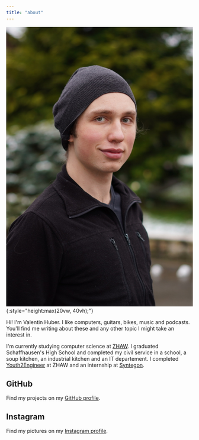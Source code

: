 ```yaml
---
title: "about"
---
```


![](./assets/valentin.jpeg){:style="height:max(20vw, 40vh);"}

Hi! I'm Valentin Huber. I like computers, guitars, bikes, music and podcasts. You'll find me writing about these and any other topic I might take an interest in.

I'm currently studying computer science at [ZHAW](https://zhaw.ch). I graduated Schaffhausen's High School and completed my civil service in a school, a soup kitchen, an industrial kitchen and an IT departement. I completed [Youth2Engineer](https://www.zhaw.ch/en/engineering/study/pre-college/) at ZHAW and an internship at [Syntegon](https://syntegon.com).

## GitHub
Find my projects on my [GitHub profile](https://github.com/riesentoaster).

## Instagram
Find my pictures on my [Instagram profile](https://instagram.com/valentinchuber).